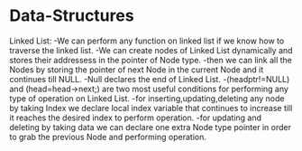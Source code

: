 # Data-Structures

Linked List:
-We can perform any function on linked list if we know how to traverse the linked list. 
-We can create nodes of Linked List dynamically and stores their addressess in the pointer of Node type.
-then we can link all the Nodes by storing the pointer of next Node in the current Node and it continues till NULL.
-Null declares the end of Linked List.
-(headptr!=NULL)  and (head=head->next;) are two most useful conditions for performing any type of operation on Linked List.
-for inserting,updating,deleting any node by taking Index we declare local index variable that continues to increase till it reaches the desired index to perform operation.
-for updating and deleting by taking data we can declare one extra Node type pointer in order to grab the previous Node and performing operation.
